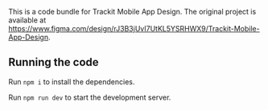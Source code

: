 
  

  This is a code bundle for Trackit Mobile App Design. The original project is available at https://www.figma.com/design/rJ3B3jUvI7UtKL5YSRHWX9/Trackit-Mobile-App-Design.

  ## Running the code

  Run `npm i` to install the dependencies.

  Run `npm run dev` to start the development server.
  